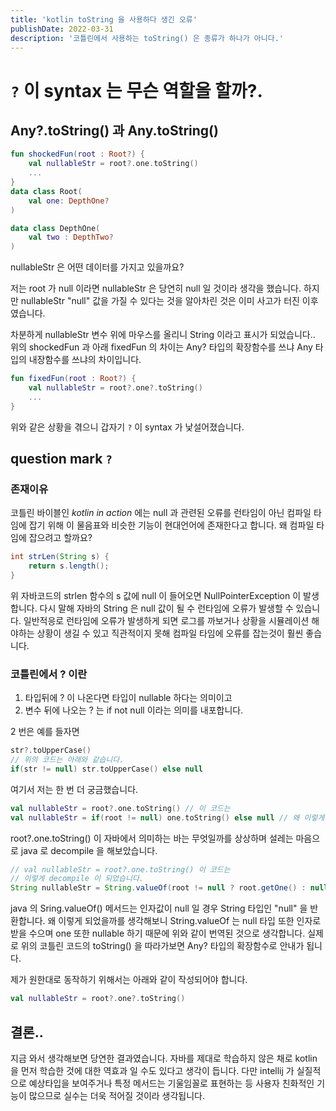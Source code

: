 ```yaml
---
title: 'kotlin toString 을 사용하다 생긴 오류'
publishDate: 2022-03-31
description: '코틀린에서 사용하는 toString() 은 종류가 하나가 아니다.'
---
```


# `?` 이 syntax 는 무슨 역할을 할까?.

## Any?.toString() 과 Any.toString()

```kotlin
fun shockedFun(root : Root?) {
    val nullableStr = root?.one.toString()
    ...
}
data class Root(
    val one: DepthOne?
)

data class DepthOne(
    val two : DepthTwo?
)
```

nullableStr 은 어떤 데이터를 가지고 있을까요?

저는 root 가 null 이라면 nullableStr 은 당연히 null 일 것이라 생각을 했습니다.
하지만 nullableStr "null" 값을 가질 수 있다는 것을 알아차린 것은 이미 사고가 터진 이후였습니다.

차분하게 nullableStr 변수 위에 마우스를 올리니 String 이라고 표시가 되었습니다..
위의 shockedFun 과 아래 fixedFun 의 차이는 Any? 타입의 확장함수를 쓰냐 Any 타입의 내장함수를 쓰냐의 차이입니다.

```kotlin
fun fixedFun(root : Root?) {
    val nullableStr = root?.one?.toString()
    ...
}
```

위와 같은 상황을 겪으니 갑자기 `?` 이 syntax 가 낯설어졌습니다.

## question mark `?`

### 존재이유

코틀린 바이블인 _kotlin in action_ 에는 null 과 관련된 오류를 런타임이 아닌 컴파일 타임에 잡기 위해 이 물음표와 비슷한 기능이 현대언어에 존재한다고 합니다.
왜 컴파일 타임에 잡으려고 할까요?

```java
int strLen(String s) {
    return s.length();
}
```

위 자바코드의 strlen 함수의 s 값에 null 이 들어오면 NullPointerException 이 발생합니다. 다시 말해 자바의 String 은 null 값이 될 수 런타임에 오류가 발생할 수 있습니다.
일반적응로 런타임에 오류가 발생하게 되면 로그를 까보거나 상황을 시뮬레이션 해야하는 상황이 생길 수 있고 직관적이지 못해 컴파일 타임에 오류를 잡는것이 훨씬 좋습니다.

### 코틀린에서 ? 이란

1. 타입뒤에 ? 이 나온다면 타입이 nullable 하다는 의미이고
2. 변수 뒤에 나오는 ? 는 if not null 이라는 의미를 내포합니다.

2 번은 예를 들자면

```kotlin
str?.toUpperCase()
// 위의 코드는 아래와 같습니다.
if(str != null) str.toUpperCase() else null
```

여기서 저는 한 번 더 궁금했습니다.

```kotlin
val nullableStr = root?.one.toString() // 이 코드는
val nullableStr = if(root != null) one.toString() else null // 왜 이렇게 해석되지 않는지.
```

root?.one.toString() 이 자바에서 의미하는 바는 무엇일까를 상상하며 설레는 마음으로 java 로 decompile 을 해보았습니다.

```java
// val nullableStr = root?.one.toString() 이 코드는
// 이렇게 decompile 이 되었습니다.
String nullableStr = String.valueOf(root != null ? root.getOne() : null);
```

java 의 Sring.valueOf() 메서드는 인자값이 null 일 경우 String 타입인 "null" 을 반환합니다.
왜 이렇게 되었을까를 생각해보니 String.valueOf 는 null 타입 또한 인자로 받을 수으며 one 또한 nullable 하기 때문에 위와 같이 번역된 것으로 생각합니다.
실제로 위의 코틀린 코드의 toString() 을 따라가보면 Any? 타입의 확장함수로 안내가 됩니다.

제가 원한대로 동작하기 위해서는 아래와 같이 작성되어야 합니다.

```kotlin
val nullableStr = root?.one?.toString()
```

## 결론..

지금 와서 생각해보면 당연한 결과였습니다. 자바를 제대로 학습하지 않은 채로 kotlin 을 먼저 학습한 것에 대한 역효과 일 수도 있다고 생각이 듭니다.
다만 intellij 가 실질적으로 예상타입을 보여주거나 특정 메서드는 기울임꼴로 표현하는 등 사용자 친화적인 기능이 많으므로 실수는 더욱 적어질 것이라 생각됩니다.